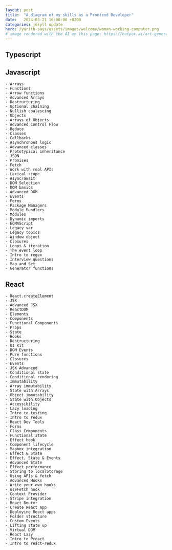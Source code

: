 ```yaml
---
layout: post
title:  "A diagram of my skills as a Frontend Developer"
date:   2024-03-21 16:00:00 +0200
categories: jekyll update
hero: /yurith-says/assets/images/welcome/woman-working-computer.png
# image rendered with the AI on this page: https://hotpot.ai/art-generator
---
```



## Typescript

## Javascript
    - Arrays
    - Functions
    - Arrow functions
    - Advanced Arrays
    - Destructuring
    - Optional chaining
    - Nullish coalescing
    - Objects
    - Arrays of Objects
    - Advanced Control Flow
    - Reduce
    - Classes
    - Callbacks
    - Asynchronous logic
    - Advanced classes
    - Prototypical inheritance
    - JSON
    - Promises
    - Fetch
    - Work with real APIs
    - Lexical scope
    - Async/await
    - DOM Selection
    - DOM basics
    - Advanced DOM
    - Events
    - Forms
    - Package Managers
    - Module Bundlers
    - Modules
    - Dynamic imports
    - ECMAScript
    - Legacy var
    - Legacy topics
    - Window object
    - Closures
    - Loops & iteration
    - The event loop
    - Intro to regex
    - Interview questions
    - Map and Set
    - Generator functions


## React
    - React.createElement
    - JSX
    - Advanced JSX
    - ReactDOM
    - Elements
    - Components
    - Functional Components
    - Props
    - State
    - Hooks
    - Destructuring
    - UI Kit
    - DOM Events
    - Pure functions
    - Closures
    - Events
    - JSX Advanced
    - Conditional state
    - Conditional rendering
    - Immutability
    - Array immutability
    - State with Arrays
    - Object immutability
    - State with Objects
    - Accessibility
    - Lazy loading
    - Intro to testing
    - Intro to redux
    - React Dev Tools
    - Forms
    - Class Components
    - Functional state
    - Effect hook
    - Component lifecycle
    - Mapbox integration
    - Effect & State
    - Effect, State & Events
    - Advanced State
    - Effect performance
    - Storing to localStorage
    - Using APIs & fetch
    - Advanced Hooks
    - Write your own hooks
    - useFetch hook
    - Context Provider
    - Stripe integration
    - React Router
    - Create React App
    - Deploying React apps
    - Folder structure
    - Custom Events
    - Lifting state up
    - Virtual DOM
    - React Lazy
    - Intro to Preact
    - Intro to react-redux